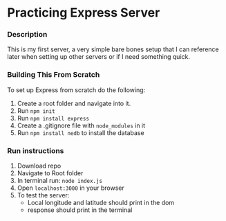 # __Practicing Express Server__

### __Description__
This is my first server, a very simple bare bones setup that I can reference later when setting up other servers or if I need something quick.

### __Building This From Scratch__
To set up Express from scratch do the following:
1. Create a root folder and navigate into it.
2. Run `npm init`
3. Run `npm install express`
4. Create a .gitignore file with `node_modules` in it
5. Run `npm install nedb` to install the database

### __Run instructions__

1. Download repo
2. Navigate to Root folder
3. In terminal run: `node index.js`
4. Open `localhost:3000` in your browser
5. To test the server:
    - Local longitude and latitude should print in the dom
    - response should print in the terminal